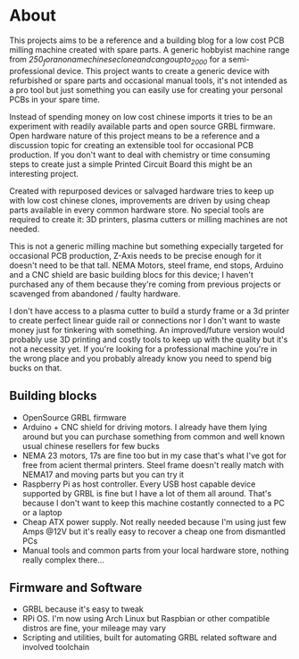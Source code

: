 # About
This projects aims to be a reference and a building blog for a low cost PCB milling machine created
with spare parts. A generic hobbyist machine range from _250$_ for a noname chinese clone and can go
up to _2000$_ for a semi-professional device. This project wants to create a generic device with
refurbished or spare parts and occasional manual tools, it's not intended as a pro tool but just
something you can easily use for creating your personal PCBs in your spare time.

Instead of spending money on low cost chinese imports it tries to be an experiment with readily
available parts and open source GRBL firmware. Open hardware nature of this project means to be a
reference and a discussion topic for creating an extensible tool for occasional PCB production.
If you don't want to deal with chemistry or time consuming steps to create just a simple Printed
Circuit Board this might be an interesting project.

Created with repurposed devices or salvaged hardware tries to keep up with low cost chinese clones,
improvements are driven by using cheap parts available in every common hardware store. No special
tools are required to create it: 3D printers, plasma cutters or milling machines are not needed.

This is not a generic milling machine but something expecially targeted for occasional PCB production,
Z-Axis needs to be precise enough for it doesn't need to be that tall. NEMA Motors, steel frame, end
stops, Arduino and a CNC shield are basic building blocs for this device; I haven't purchased any
of them because they're coming from previous projects or scavenged from abandoned / faulty hardware.

I don't have access to a plasma cutter to build a sturdy frame or a 3d printer to create perfect
linear guide rail or connections nor I don't want to waste money just for tinkering with something.
An improved/future version would probably use 3D printing and costly tools to keep up with the
quality but it's not a necessity yet. If you're looking for a professional machine you're in the
wrong place and you probably already know you need to spend big bucks on that.

## Building blocks
- OpenSource GRBL firmware
- Arduino + CNC shield for driving motors. I already have them lying around but you can
purchase something from common and well known usual chinese resellers for few bucks
- NEMA 23 motors, 17s are fine too but in my case that's what I've got for free from acient
  thermal printers. Steel frame doesn't really match with NEMA17 and moving parts but you can try it
- Raspberry Pi as host controller. Every USB host capable device supported by GRBL is fine but I have
  a lot of them all around. That's because I don't want to keep this machine costantly connected to a
  PC or a laptop
- Cheap ATX power supply. Not really needed because I'm using just few Amps @12V but it's really easy
  to recover a cheap one from dismantled PCs
- Manual tools and common parts from your local hardware store, nothing really complex there...

## Firmware and Software
- GRBL because it's easy to tweak
- RPi OS. I'm now using Arch Linux but Raspbian or other compatible distros are fine, your mileage may
  vary
- Scripting and utilities, built for automating GRBL related software and involved toolchain


